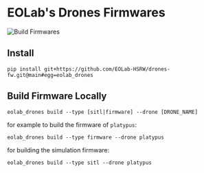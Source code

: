 # EOLab's Drones Firmwares

![Build Firmwares](https://github.com/EOLab-HSRW/drones-fw/actions/workflows/build-firmwares.yml/badge.svg)

## Install

```console
pip install git+https://github.com/EOLab-HSRW/drones-fw.git@main#egg=eolab_drones
```

## Build Firmware Locally

```console
eolab_drones build --type [sitl|firmware] --drone [DRONE_NAME]
```

for example to build the firmware of `platypus`:

```console
eolab_drones build --type firmware --drone platypus
```

for building the simulation firmware:

```console
eolab_drones build --type sitl --drone platypus
```
